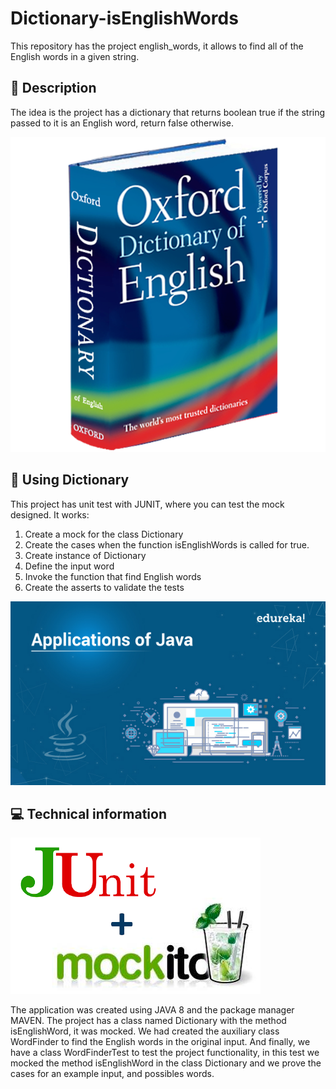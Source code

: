 # Dictionary-isEnglishWords
This repository has the project english_words, it allows to find all of the English words in a given string.


## 📝 Description
The idea is the project has a dictionary that returns boolean true if the string passed to it is an English word, return
false otherwise.

![](src/main/resources/dictionary.png)

## 🤖 Using Dictionary
This project has unit test with JUNIT, where you can test the mock designed. 
It works:
1. Create a mock for the class Dictionary
2. Create the cases when the function isEnglishWords is called for true.
3. Create instance of Dictionary
4. Define the input word
5. Invoke the function that find English words
6. Create the asserts to validate the tests

![](src/main/resources/use_java.jpg)

## 💻 Technical information

![](src/main/resources/junit_mockito.png)

The application was created using JAVA 8 and the package manager MAVEN. The project has a class named Dictionary with the
method isEnglishWord, it was mocked. We had created the auxiliary class WordFinder to find the English words in the original
input. And finally, we have a class WordFinderTest to test the project functionality, in this test we mocked the method 
isEnglishWord in the class Dictionary and we prove the cases for an example input, and possibles words.